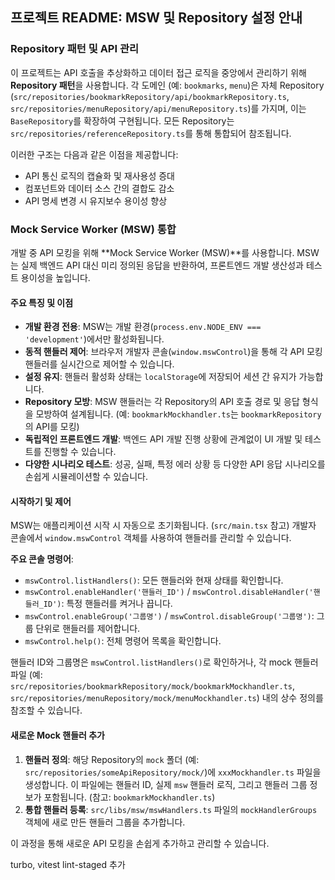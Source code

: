 ## 프로젝트 README: MSW 및 Repository 설정 안내

### Repository 패턴 및 API 관리

이 프로젝트는 API 호출을 추상화하고 데이터 접근 로직을 중앙에서 관리하기 위해 **Repository 패턴**을 사용합니다. 각 도메인 (예: `bookmarks`, `menu`)은 자체 Repository (`src/repositories/bookmarkRepository/api/bookmarkRepository.ts`, `src/repositories/menuRepository/api/menuRepository.ts`)를 가지며, 이는 `BaseRepository`를 확장하여 구현됩니다. 모든 Repository는 `src/repositories/referenceRepository.ts`를 통해 통합되어 참조됩니다.

이러한 구조는 다음과 같은 이점을 제공합니다:
* API 통신 로직의 캡슐화 및 재사용성 증대
* 컴포넌트와 데이터 소스 간의 결합도 감소
* API 명세 변경 시 유지보수 용이성 향상

### Mock Service Worker (MSW) 통합

개발 중 API 모킹을 위해 **Mock Service Worker (MSW)**를 사용합니다. MSW는 실제 백엔드 API 대신 미리 정의된 응답을 반환하여, 프론트엔드 개발 생산성과 테스트 용이성을 높입니다.

#### 주요 특징 및 이점

* **개발 환경 전용**: MSW는 개발 환경(`process.env.NODE_ENV === 'development'`)에서만 활성화됩니다.
* **동적 핸들러 제어**: 브라우저 개발자 콘솔(`window.mswControl`)을 통해 각 API 모킹 핸들러를 실시간으로 제어할 수 있습니다.
* **설정 유지**: 핸들러 활성화 상태는 `localStorage`에 저장되어 세션 간 유지가 가능합니다.
* **Repository 모방**: MSW 핸들러는 각 Repository의 API 호출 경로 및 응답 형식을 모방하여 설계됩니다. (예: `bookmarkMockhandler.ts`는 `bookmarkRepository`의 API를 모킹)
* **독립적인 프론트엔드 개발**: 백엔드 API 개발 진행 상황에 관계없이 UI 개발 및 테스트를 진행할 수 있습니다.
* **다양한 시나리오 테스트**: 성공, 실패, 특정 에러 상황 등 다양한 API 응답 시나리오를 손쉽게 시뮬레이션할 수 있습니다.

#### 시작하기 및 제어

MSW는 애플리케이션 시작 시 자동으로 초기화됩니다. (`src/main.tsx` 참고) 개발자 콘솔에서 `window.mswControl` 객체를 사용하여 핸들러를 관리할 수 있습니다.

**주요 콘솔 명령어**:

* `mswControl.listHandlers()`: 모든 핸들러와 현재 상태를 확인합니다.
* `mswControl.enableHandler('핸들러_ID')` / `mswControl.disableHandler('핸들러_ID')`: 특정 핸들러를 켜거나 끕니다.
* `mswControl.enableGroup('그룹명')` / `mswControl.disableGroup('그룹명')`: 그룹 단위로 핸들러를 제어합니다.
* `mswControl.help()`: 전체 명령어 목록을 확인합니다.

핸들러 ID와 그룹명은 `mswControl.listHandlers()`로 확인하거나, 각 mock 핸들러 파일 (예: `src/repositories/bookmarkRepository/mock/bookmarkMockhandler.ts`, `src/repositories/menuRepository/mock/menuMockhandler.ts`) 내의 상수 정의를 참조할 수 있습니다.

#### 새로운 Mock 핸들러 추가

1.  **핸들러 정의**: 해당 Repository의 `mock` 폴더 (예: `src/repositories/someApiRepository/mock/`)에 `xxxMockhandler.ts` 파일을 생성합니다. 이 파일에는 핸들러 ID, 실제 `msw` 핸들러 로직, 그리고 핸들러 그룹 정보가 포함됩니다. (참고: `bookmarkMockhandler.ts`)
2.  **통합 핸들러 등록**: `src/libs/msw/mswHandlers.ts` 파일의 `mockHandlerGroups` 객체에 새로 만든 핸들러 그룹을 추가합니다.

이 과정을 통해 새로운 API 모킹을 손쉽게 추가하고 관리할 수 있습니다.


turbo, vitest lint-staged 추가